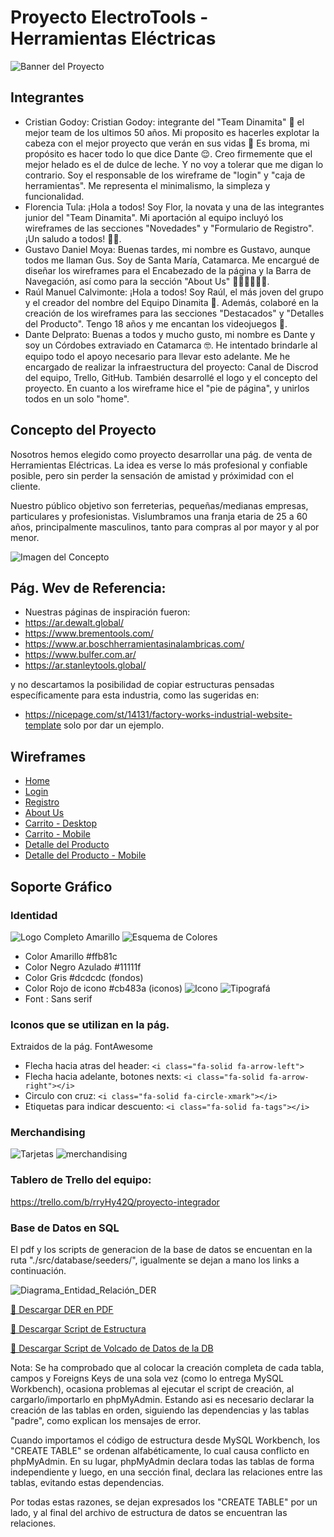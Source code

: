 # Proyecto ElectroTools - Herramientas Eléctricas

![Banner del Proyecto](./public/img/electroTools/identidad/Banner%20Logo%20Amarillo%20Negro.jpg)

## Integrantes

- Cristian Godoy: Cristian Godoy: integrante del "Team Dinamita" 🧨  el mejor team de los ultimos 50 años. Mi proposito es hacerles explotar la cabeza con el mejor proyecto que verán en sus vidas 🤯  Es broma, mi propósito es hacer todo lo que dice Dante 😌.
Creo firmemente que el mejor helado es el de dulce de leche. Y no voy a tolerar que me digan lo contrario.
Soy el responsable de los wireframe de "login" y "caja de herramientas".
Me representa el minimalismo, la simpleza y funcionalidad.
- Florencia Tula: ¡Hola a todos! Soy Flor, la novata y una de las integrantes junior del "Team Dinamita". Mi aportación al equipo incluyó los wireframes de las secciones "Novedades" y "Formulario de Registro". ¡Un saludo a todos! 👋🏻.
- Gustavo Daniel Moya: Buenas tardes, mi nombre es Gustavo, aunque todos me llaman Gus. Soy de Santa María, Catamarca. Me encargué de diseñar los wireframes para el Encabezado de la página y la Barra de Navegación, así como para la sección "About Us" 🙍‍♂️🙍‍♂️🙍‍♂️.
- Raúl Manuel Calvimonte: ¡Hola a todos! Soy Raúl, el más joven del grupo y el creador del nombre del Equipo Dinamita 🧨. Además, colaboré en la creación de los wireframes para las secciones "Destacados" y "Detalles del Producto". Tengo 18 años y me encantan los videojuegos 👾.
- Dante Delprato: Buenas a todos y mucho gusto, mi nombre es Dante y soy un Córdobes extraviado en Catamarca 🤓. He intentado brindarle al equipo todo el apoyo necesario para llevar esto adelante. Me he encargado de realizar la infraestructura del proyecto: Canal de Discrod del equipo, Trello, GitHub. También desarrollé el logo y el concepto del proyecto.
En cuanto a los wireframe hice el "pie de página", y unirlos todos en un solo "home". 

## Concepto del Proyecto

Nosotros hemos elegido como proyecto desarrollar una pág. de venta de Herramientas Eléctricas.
La idea es verse lo más profesional y confiable posible, pero sin perder la sensación de amistad y próximidad con el cliente. 

Nuestro público objetivo son ferreterias, pequeñas/medianas empresas, particulares y profesionistas. Vislumbramos una franja etaria de 25 a 60 años, principalmente masculinos, tanto para compras al por mayor y al por menor.

![Imagen del Concepto](./public/img/electroTools/concepto/Concepto.jpg)

## Pág. Wev de Referencia:

- Nuestras páginas de inspiración fueron:
- https://ar.dewalt.global/
- https://www.brementools.com/
- https://www.ar.boschherramientasinalambricas.com/
- https://www.bulfer.com.ar/
- https://ar.stanleytools.global/

y no descartamos la posibilidad de copiar estructuras pensadas específicamente para esta industria, como las sugeridas en:
- https://nicepage.com/st/14131/factory-works-industrial-website-template
solo por dar un ejemplo.

## Wireframes

- [Home](./public/wireframes/Home---Desktop.pdf)
- [Login](./public/wireframes/Login.pdf)
- [Registro](./public/wireframes/Formulario-de-Registro.pdf)
- [About Us](./public/wireframes/AboutUs.pdf)
- [Carrito - Desktop](./public/wireframes/Carrito-Version-Desktop---Wireframe.pdf)
- [Carrito - Mobile](./public/wireframes/Carrito-Version-Mobile---Wireframe.pdf)
- [Detalle del Producto](./public/wireframes/Detalles-del-Producto---Desktop.pdf)
- [Detalle del Producto - Mobile](./public/wireframes/Detalles-del-Producto---Mobile.pdf)

## Soporte Gráfico

### Identidad

![Logo Completo Amarillo](./public/img/electroTools/identidad/LogoCompletoAmarillo-removebg.png)
![Esquema de Colores](./public/img/electroTools/concepto/esquema%20de%20colores.png)
- Color Amarillo #ffb81c
- Color Negro Azulado #11111f
- Color Gris #dcdcdc (fondos)
- Color Rojo de icono #cb483a (iconos)
![Icono](./public/img/electroTools/concepto/Icono.jpg)
![Tipografá](./public/img/electroTools/concepto/typografia.jpg)
- Font : Sans serif

### Iconos que se utilizan en la pág.

Extraidos de la pág. FontAwesome
- Flecha hacia atras del header: `<i class="fa-solid fa-arrow-left">`
- Flecha hacia adelante, botones nexts: `<i class="fa-solid fa-arrow-right"></i>`
- Circulo con cruz: `<i class="fa-solid fa-circle-xmark"></i>`
- Etiquetas para indicar descuento: `<i class="fa-solid fa-tags"></i>`

### Merchandising

![Tarjetas](./public/img/electroTools/concepto/Logos.jpg)
![merchandising](./public/img/electroTools/merchandising/merchandising.jpg)


### Tablero de Trello del equipo:
https://trello.com/b/rryHy42Q/proyecto-integrador


### Base de Datos en SQL
El pdf y los scripts de generacion de la base de datos se encuentan en la ruta "./src/database/seeders/", igualmente se dejan a mano los links a continuación.

![Diagrama_Entidad_Relación_DER](./src/database/seeders/DER.jpg)

<a href="./src/database/seeders/DER.pdf" download>📕 Descargar DER en PDF</a>

<a href="./src/database/seeders/electrotools_db_structure.sql" download>📂 Descargar Script de Estructura</a>

<a href="./src/database/seeders/electrotools_db_data.sql" download>🧾 Descargar Script de Volcado de Datos de la DB</a>

Nota: Se ha comprobado que al colocar la creación completa de cada tabla, campos y Foreigns Keys de una sola vez (como lo entrega MySQL Workbench), ocasiona problemas al ejecutar el script de creación, al cargarlo/importarlo en phpMyAdmin. Estando asi es necesario declarar la creación de las tablas en orden, siguiendo las dependencias y las tablas "padre", como explican los mensajes de error.

Cuando importamos el código de estructura desde MySQL Workbench, los "CREATE TABLE" se ordenan alfabéticamente, lo cual causa conflicto en phpMyAdmin. En su lugar, phpMyAdmin declara todas las tablas de forma independiente y luego, en una sección final, declara las relaciones entre las tablas, evitando estas dependencias.

Por todas estas razones, se dejan expresados los "CREATE TABLE" por un lado, y al final del archivo de estructura de datos se encuentran las relaciones.